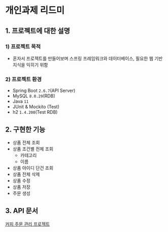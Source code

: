 # 개인과제 리드미

## 1.  프로젝트에 대한 설명

### 1) 프로젝트 목적

- 혼자서 프로젝트를 만들어보며 스프링 프레임워크와 데이터베이스, 필요한 웹 기반 지식을 익히기 위함

### 2) 프로젝트 환경

- Spring Boot `2.6.7`(API Server)
- MySQL `8.0.29`(RDB)
- Java `11`
- JUnit & Mockito (Test)
- h2 `1.4.200`(Test RDB)

## 2. 구현한 기능

- 상품 전체 조회
- 상품 조건별 전체 조회
    - 카테고리
    - 이름
- 상품 아이디 단건 조회
- 상품 전체 삭제
- 상품 수정
- 상품 저장
- 주문 생성

## 3. API 문서

[커피 주문 관리 프로젝트](https://documenter.getpostman.com/view/16547663/UyxdKpHA)
